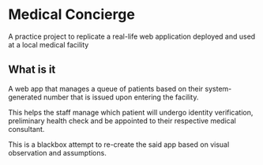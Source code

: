 # Medical Concierge

A practice project to replicate a real-life web application deployed and used at a local medical facility

## What is it

A web app that manages a queue of patients based on their system-generated number that is issued upon entering the facility.

This helps the staff manage which patient will undergo identity verification, preliminary health check and be appointed to their respective medical consultant.

This is a blackbox attempt to re-create the said app based on visual observation and assumptions.
